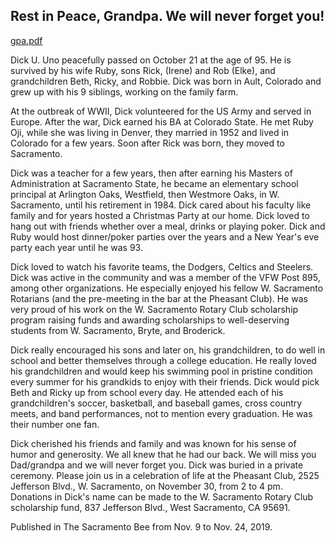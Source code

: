 ## Rest in Peace, Grandpa.  We will never forget you!

[gpa.pdf](https://github.com/buno916/grandpa-uno/files/4555911/gpa.pdf)

Dick U. Uno peacefully passed on October 21 at the age of 95. He is survived by his wife Ruby, sons Rick, (Irene) and Rob (Elke), and grandchildren Beth, Ricky, and Robbie. Dick was born in Ault, Colorado and grew up with his 9 siblings, working on the family farm. 

At the outbreak of WWII, Dick volunteered for the US Army and served in Europe. After the war, Dick earned his BA at Colorado State. He met Ruby Oji, while she was living in Denver, they married in 1952 and lived in Colorado for a few years. Soon after Rick was born, they moved to Sacramento. 

Dick was a teacher for a few years, then after earning his Masters of Administration at Sacramento State, he became an elementary school principal at Arlington Oaks, Westfield, then Westmore Oaks, in W. Sacramento, until his retirement in 1984. Dick cared about his faculty like family and for years hosted a Christmas Party at our home. Dick loved to hang out with friends whether over a meal, drinks or playing poker. Dick and Ruby would host dinner/poker parties over the years and a New Year's eve party each year until he was 93. 

Dick loved to watch his favorite teams, the Dodgers, Celtics and Steelers. Dick was active in the community and was a member of the VFW Post 895, among other organizations. He especially enjoyed his fellow W. Sacramento Rotarians (and the pre-meeting in the bar at the Pheasant Club). He was very proud of his work on the W. Sacramento Rotary Club scholarship program raising funds and awarding scholarships to well-deserving students from W. Sacramento, Bryte, and Broderick. 

Dick really encouraged his sons and later on, his grandchildren, to do well in school and better themselves through a college education. He really loved his grandchildren and would keep his swimming pool in pristine condition every summer for his grandkids to enjoy with their friends. Dick would pick Beth and Ricky up from school every day. He attended each of his grandchildren's soccer, basketball, and baseball games, cross country meets, and band performances, not to mention every graduation. He was their number one fan. 

Dick cherished his friends and family and was known for his sense of humor and generosity. We all knew that he had our back. We will miss you Dad/grandpa and we will never forget you. Dick was buried in a private ceremony. Please join us in a celebration of life at the Pheasant Club, 2525 Jefferson Blvd., W. Sacramento, on November 30, from 2 to 4 pm. Donations in Dick's name can be made to the W. Sacramento Rotary Club scholarship fund, 837 Jefferson Blvd., West Sacramento, CA 95691.

Published in The Sacramento Bee from Nov. 9 to Nov. 24, 2019.
